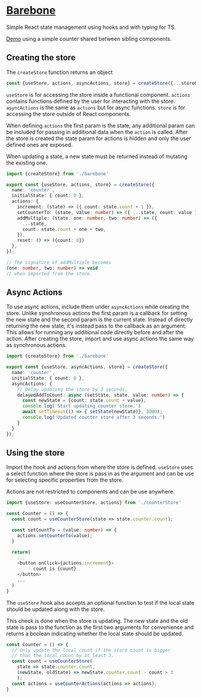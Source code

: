 # [Barebone](src/barebone)
Simple React state management using hooks and with typing for TS.

[Demo](https://seegg.github.io/Barebone-state-management/) using
a simple counter shared between sibling components.

## Creating the store
The `createStore` function returns an object
```ts
const {useStore, actions, asyncActions, store} = createStore({...storeOptions});
```
`useStore` is for accessing the store inside a functional component. 
`actions` contains functions defined by the user for interacting with 
the store. `asyncActions` is the same as `actions` but for async functions. 
`store` is for accessing the store outside of React components.

When defining `actions` the first param is the state, any additional
param can be included for passing in additional data when the `action`
is called. After the store is created the state param for actions is 
hidden and only the user defined ones are exposed.

When updating a state, a new state must be returned instead of mutating
the existing one.

```ts
import {createStore} from './barebone'

export const {useStore, actions, store} = createStore({
  name: 'counter',
  initialState: { count: 0 },
  actions: {
    increment: (state) => ({ count: state.count + 1 }),
    setCounterTo: (state, value: number) => ({ ...state, count: value }),
    addMultiple: (state, one: number, two: number) => ({
      ...state,
      count: state.count + one + two,
    }),
    reset: () => ({count: 0})
  },
});

// The signature of addMultiple becomes
(one: number, two: number) => void
// when imported from the store.
```
## Async Actions

To use async actions, include them under `asyncActions` while creating the
store. Unlike synchronous actions the first param is a callback for setting 
the new state and the second param is the current state. Instead of directly 
returning the new state, it's instead pass to the callback as an argument. 
This allows for running any additional code directly before and after the 
action. After creating the store, import and use async actions the same
way as synchronous actions.

```ts
import {createStore} from './barebone'

export const {useStore, asyncActions, store} = createStore({
  name: 'counter',
  initialState: { count: 0 },
  asyncActions: {
    // Delay updating the store by 3 seconds.
    delayedAddToCount: async (setState, state, value: number) => {
      const newState = {count: state.count + value};
      console.log('Start updating counter store.')
      await setTimeout(() => { setState(newState)}, 3000);
      console.log('Updated counter store after 3 seconds.')
    }
  }
});
```
## Using the store
Import the hook and actions from where the store is defined.
`useStore` uses a select function where the store is pass in
as the argument and can be use for selecting specific properties
from the store.

Actions are not restricted to components and can be use anywhere.
```ts
import {useStore: useCounterStore, actions} from './counterStore'

const Counter = () => {
  const count = useCounterStore(state => state.counter.count);

  const setCountTo = (value: number) => {
    actions.setCounterTo(value);
  }

  return(
    ...
    <button onClick={actions.increment}>
          count is {count}
    </button>
    ...
  )
}

```

The `useStore` hook also accepts an optional function to test if
the local state should be updated along with the store.

This check is done when the store is updating. The new state and
the old state is pass to the function as the first two arguments for
convenience and returns a boolean indicating whether the local state
should be updated.

```ts
const Counter = () => {
  // Only update the local count if the store count is bigger
  // than the local count by at least 3.
  const count = useCounterStore(
    state => state.counter.count,
    (newState, oldState) => newState.counter.count - count > 3
    );
  const actions = useCounterActions(actions => actions);
}

```
